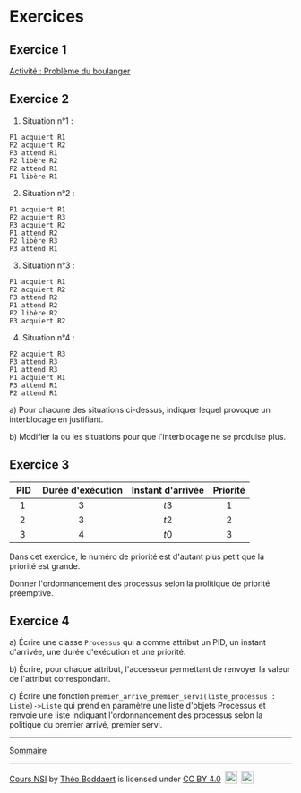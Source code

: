 # Exercices

## Exercice 1

[Activité : Problème du boulanger](./../Activité_problème_du_boulanger.md)

## Exercice 2

1. Situation n°1 :
```
P1 acquiert R1
P2 acquiert R2
P3 attend R1
P2 libère R2
P2 attend R1
P1 libère R1
```

2. Situation n°2 :
```
P1 acquiert R1
P2 acquiert R3
P3 acquiert R2
P1 attend R2
P2 libère R3
P3 attend R1
```

3. Situation n°3 :
```
P1 acquiert R1
P2 acquiert R2
P3 attend R2
P1 attend R2
P2 libère R2
P3 acquiert R2
```

4. Situation n°4 :
```
P2 acquiert R3
P3 attend R3
P1 attend R3
P1 acquiert R1
P3 attend R1
P2 attend R1
```

a) Pour chacune des situations ci-dessus, indiquer lequel provoque un interblocage en justifiant.

b) Modifier la ou les situations pour que l'interblocage ne se produise plus.

## Exercice 3

| PID | Durée d'exécution | Instant d'arrivée | Priorité |
| :---: | :---: | :---: |:---: |
| $1$ | $3$ | $t3$ | $1$ |
| $2$ | $3$ | $t2$ | $2$ |
| $3$ | $4$ | $t0$ | $3$ |

Dans cet exercice, le numéro de priorité est d'autant plus petit que la priorité est grande.

Donner l'ordonnancement des processus selon la prolitique de priorité préemptive.

## Exercice 4

a) Écrire une classe `Processus` qui a comme attribut un PID, un instant d'arrivée, une durée d'exécution et une priorité.

b) Écrire, pour chaque attribut, l'accesseur permettant de renvoyer la valeur de l'attribut correspondant.

c) Écrire une fonction `premier_arrive_premier_servi(liste_processus : Liste)->Liste` qui prend en paramètre une liste d'objets Processus et renvoie une liste indiquant l'ordonnancement des processus selon la politique du premier arrivé, premier servi.

_____________

[Sommaire](./../../../README.md)

___________

<p xmlns:cc="http://creativecommons.org/ns#" xmlns:dct="http://purl.org/dc/terms/"><a property="dct:title" rel="cc:attributionURL" href="https://github.com/boddaert/nsi">Cours NSI</a> by <a rel="cc:attributionURL dct:creator" property="cc:attributionName" href="https://github.com/boddaert">Théo Boddaert</a> is licensed under <a href="https://creativecommons.org/licenses/by/4.0/?ref=chooser-v1" target="_blank" rel="license noopener noreferrer" style="display:inline-block;">CC BY 4.0</a>  <img style="height:22px!important;margin-left:3px;vertical-align:text-bottom;" src="https://mirrors.creativecommons.org/presskit/icons/cc.svg?ref=chooser-v1" alt="">  <img style="height:22px!important;margin-left:3px;vertical-align:text-bottom;" src="https://mirrors.creativecommons.org/presskit/icons/by.svg?ref=chooser-v1" alt=""></p> 
